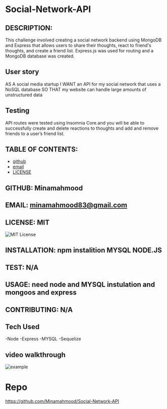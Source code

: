 # Social-Network-API

## DESCRIPTION:

This challenge involved creating a social network backend using MongoDB and Express that allows users to share their thoughts, react to friend's thoughts, and create a friend list. Express.js was used for routing and a MongoDB database was created.

## User story

AS A social media startup I WANT an API for my social network that uses a NoSQL database SO THAT my website can handle large amounts of unstructured data

## Testing

API routes were tested using Insomnia Core.and you will be able to successfully create and delete reactions to thoughts and add and remove friends to a user’s friend list.

## TABLE OF CONTENTS:

- [github](#GITHUB)
- [email](#EMAIL)
- [LICENSE](#LICENSE)

## GITHUB: Minamahmood

## EMAIL: minamahmood83@gmail.com

## LICENSE: MIT

![MIT License](https://img.shields.io/badge/License-MIT-Green)

## INSTALLATION: npm instalition MYSQL NODE.JS

## TEST: N/A

## USAGE: need node and MYSQL instulation and mongoos and express

## CONTRIBUTING: N/A

## Tech Used

-Node
-Express
-MYSQL
-Sequelize

## video walkthrough

![example](https://user-images.githubusercontent.com/56496370/121313322-216a8280-c8bb-11eb-9fe1-ccf791d52611.gif)

# Repo

https://github.com/Minamahmood/Social-Network-API
